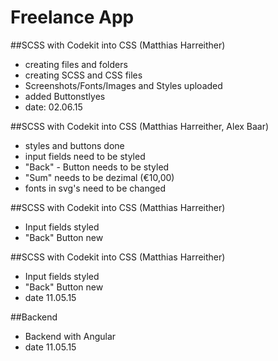Freelance App
===========================

##SCSS with Codekit into CSS (Matthias Harreither)

- creating files and folders
- creating SCSS and CSS files
- Screenshots/Fonts/Images and Styles uploaded
- added Buttonstlyes
- date: 02.06.15

##SCSS with Codekit into CSS (Matthias Harreither, Alex Baar)

- styles and buttons done
- input fields need to be styled
- "Back" - Button needs to be styled
- "Sum" needs to be dezimal (€10,00)
- fonts in svg's need to be changed

##SCSS with Codekit into CSS (Matthias Harreither)

- Input fields styled
- "Back" Button new

##SCSS with Codekit into CSS (Matthias Harreither)

- Input fields styled
- "Back" Button new
- date 11.05.15

##Backend

- Backend with Angular
- date 11.05.15
